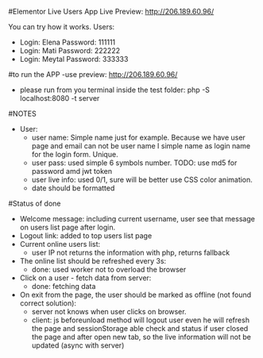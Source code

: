 #Elementor Live Users App
Live Preview:
http://206.189.60.96/

You can try how it works.
Users:
- Login: Elena Password: 111111
- Login: Mati Password: 222222
- Login: Meytal Password: 333333

#to run the APP
-use preview: http://206.189.60.96/
- please run from you terminal inside the test folder: php -S localhost:8080 -t server


#NOTES
- User:
    - user name: Simple name just for example. Because we have user page and email can not be user name I simple name as login name for the login form. Unique.
    - user pass: used simple 6 symbols number. 
    TODO: use md5 for password amd jwt token
    - user live info: used 0/1, sure will be better use CSS color animation.
    - date should be formatted

#Status of done
- Welcome message:
    including current username, user see that message on users list page after login.
- Logout link:
    added to top users list page
- Current online users list:
    - user IP not returns the information with php, returns fallback
- The online list should be refreshed every 3s:
    - done: used worker not to overload the browser
- Click on a user - fetch data from server:
    - done: fetching data
- On exit from the page, the user should be marked as offline (not found correct solution): 
    - server not knows when user clicks on browser. 
    - client: js beforeunload method will logout user even he will refresh the page and sessionStorage able check and status if user closed the page and after open new tab, so the live information will not be updated (async with server) 
    

   
    





